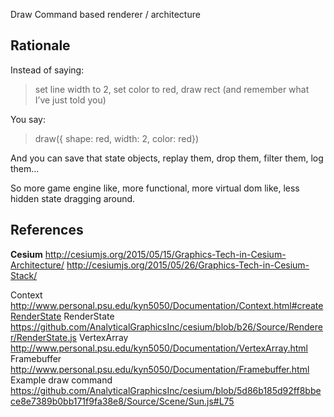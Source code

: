 Draw Command based renderer / architecture

## Rationale

Instead of saying:

> set line width to 2, set color to red, draw rect (and remember what I’ve just told you)

You say:

> draw({ shape: red, width: 2, color: red})

And you can save that state objects, replay them, drop them, filter them, log them...

So more game engine like, more functional, more virtual dom like, less hidden state dragging around.


## References

**Cesium**
http://cesiumjs.org/2015/05/15/Graphics-Tech-in-Cesium-Architecture/
http://cesiumjs.org/2015/05/26/Graphics-Tech-in-Cesium-Stack/

Context http://www.personal.psu.edu/kyn5050/Documentation/Context.html#createRenderState
RenderState https://github.com/AnalyticalGraphicsInc/cesium/blob/b26/Source/Renderer/RenderState.js
VertexArray http://www.personal.psu.edu/kyn5050/Documentation/VertexArray.html
Framebuffer http://www.personal.psu.edu/kyn5050/Documentation/Framebuffer.html
Example draw command https://github.com/AnalyticalGraphicsInc/cesium/blob/5d86b185d92ff8bbece8e7389b0bb171f9fa38e8/Source/Scene/Sun.js#L75
